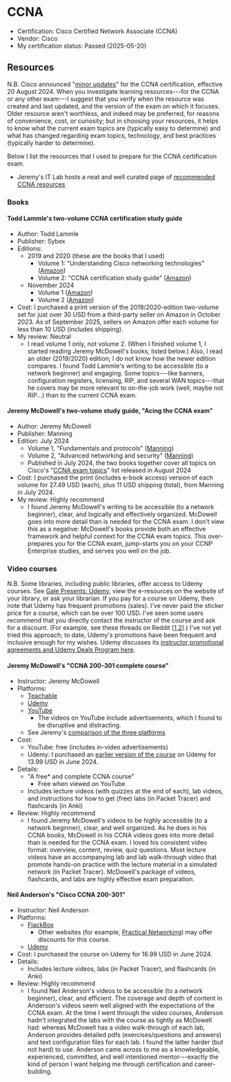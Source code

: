 # CCNA

- Certification: Cisco Certified Network Associate (CCNA)
- Vendor: Cisco
- My certification status: Passed (2025-05-20)



## Resources

N.B. Cisco announced "[minor updates](https://learningnetwork.cisco.com/s/ccna-exam-topics)" for the CCNA certification, effective 20 August 2024. When you investigate learning resources---for the CCNA or any other exam---I suggest that you verify when the resource was created and last updated, and the version of the exam on which it focuses. Older resource aren't worthless, and indeed may be preferred, for reasons of convenience, cost, or curiosity; but in choosing your resources, it helps to know what the current exam topics are (typically easy to determine) and what has changed regarding exam topics, technology, and best practices (typically harder to determine).

Below I list the resources that I used to prepare for the CCNA certification exam.

- Jeremy's IT Lab hosts a neat and well curated page of [recommended CCNA resources](https://www.jeremysitlab.com/ccna-resources)



### Books

#### Todd Lammle's two-volume CCNA certification study guide

- Author: Todd Lammle
- Publisher: Sybex
- Editions:
    - 2019 and 2020 (these are the books that I used)
        - Volume 1: "Understanding Cisco networking technologies" ([Amazon](https://www.amazon.com/Understanding-Cisco-Networking-Technologies-Certification/dp/1119659027))
        - Volume 2: "CCNA certification study guide" ([Amazon](https://www.amazon.com/CCNA-Certification-Study-Guide-200-301/dp/1119659183))
    - November 2024
        - Volume 1 ([Amazon](https://www.amazon.com/CCNA-Certification-Study-Guide-Exam-dp-1394213018/dp/1394213018))
        - Volume 2 ([Amazon](https://www.amazon.com/CCNA-Certification-Study-Guide-200-301-dp-1394302150/dp/1394302150))
- Cost: I purchased a print version of the 2019/2020-edition two-volume set for just over 30 USD from a third-party seller on Amazon in October 2023. As of September 2025, sellers on Amazon offer each volume for less than 10 USD (includes shipping).
- My review: Neutral
    - I read volume 1 only, not volume 2. (When I finished volume 1, I started reading Jeremy McDowell's books, listed below.) Also, I read an older (2019/2020) edition; I do not know how the newer edition compares. I found Todd Lammle's writing to be accessible (to a network beginner) and engaging. Some topics---like banners, configuration registers, licensing, RIP, and several WAN topics---that he covers may be more relevant to on-the-job work (well, maybe not RIP...) than to the current CCNA exam.

#### Jeremy McDowell's two-volume study guide, "Acing the CCNA exam"

- Author: Jeremy McDowell
- Publisher: Manning
- Edition: July 2024
    - Volume 1, "Fundamentals and protocols" ([Manning](https://www.manning.com/books/acing-the-ccna-exam-fundamentals-and-protocols))
    - Volume 2, "Advanced networking and security" ([Manning](https://www.manning.com/books/acing-the-ccna-exam-advanced-networking-and-security))
    - Published in July 2024, the two books together cover all topics on Cisco's "[CCNA exam topics](https://learningnetwork.cisco.com/s/ccna-exam-topics)" list released in August 2024
- Cost: I purchased the print (includes e-book access) version of each volume for 27.49 USD (each), plus 11 USD shipping (total), from Manning in July 2024.
- My review: Highly recommend
    - I found Jeremy McDowell's writing to be accessible (to a network beginner), clear, and logically and effectively organized. McDowell goes into more detail than is needed for the CCNA exam. I don't view this as a negative: McDowell's books provide both an effective framework and helpful context for the CCNA exam topics. This over-prepares you for the CCNA exam, jump-starts you on your CCNP Enterprise studies, and serves you well on the job.



### Video courses

N.B. Some libraries, including public libraries, offer access to Udemy courses. See [Gale Presents: Udemy](https://www.gale.com/product-catalog/16550938), view the e-resources on the website of your library, or ask your librarian. If you pay for a course on Udemy, then note that Udemy has frequent promotions (sales). I've never paid the sticker price for a course, which can be over 100 USD. I've seen some users recommend that you directly contact the instructor of the course and ask for a discount. (For example, see these threads on Reddit \[[1](https://www.reddit.com/r/Udemy/comments/1fvt036/how_do_discounts_work_how_to_get_one/),[2](https://www.reddit.com/r/Udemy/comments/1nna0jl/any_idea_when_next_sale_is/)\].) I've not yet tried this approach; to date, Udemy's promotions have been frequent and inclusive enough for my wishes. Udemy discusses its [instructor promotional agreements and Udemy Deals Program here](https://support.udemy.com/hc/en-us/articles/229232827-Instructor-Promotional-Agreements-and-Udemy-Deals?).

#### Jeremy McDowell's "CCNA 200-301 complete course"

- Instructor: Jeremy McDowell
- Platforms:
    - [Teachable](https://courses.jeremysitlab.com/p/ccna)
    - [Udemy](https://www.udemy.com/course/ccna-jitl/)
    - [YouTube](https://www.youtube.com/playlist?list=PLxbwE86jKRgMpuZuLBivzlM8s2Dk5lXBQ)
        - The videos on YouTube include advertisements, which I found to be disruptive and distracting.
    - See Jeremy's [comparison of the three platforms](https://docs.google.com/spreadsheets/d/1bqXS1nKNuIdumXjNXUoOINzUa704Og5jwUVyrvyauZs/edit)
- Cost:
    - YouTube: free (includes in-video advertisements)
    - Udemy: I purchased an [earlier version of the course](https://www.udemy.com/course/complete-cisco-ccna-200-301-course/) on Udemy for 13.99 USD in June 2024.
- Details:
    - "A free* and complete CCNA course"
        - Free when viewed on YouTube
    - Includes lecture videos (with quizzes at the end of each), lab videos, and instructions for how to get (free) labs (in Packet Tracer) and flashcards (in Anki)
- Review: Highly recommend
    - I found Jeremy McDowell's videos to be highly accessible (to a network beginner), clear, and well organized. As he does in his CCNA books, McDowell in his CCNA videos goes into more detail than is needed for the CCNA exam. I loved his consistent video format: overview, content, review, quiz questions. Most lecture videos have an accompanying lab and lab walk-through video that promote hands-on practice with the lecture material in a simulated network (in Packet Tracer). McDowell's package of videos, flashcards, and labs are highly effective exam preparation.

#### Neil Anderson's "Cisco CCNA 200-301"

- Instructor: Neil Anderson
- Platforms:
    - [FlackBox](https://www.flackbox.com/cisco-ccna-course)
        - Other websites (for example, [Practical Networking](https://www.practicalnetworking.net/announcement/discounted-ccna-course-by-neil-anderson/)) may offer discounts for this course.
    - [Udemy](https://www.udemy.com/course/ccna-complete)
- Cost: I purchased the course on Udemy for 16.99 USD in June 2024.
- Details:
    - Includes lecture videos, labs (in Packet Tracer), and flashcards (in Anki)
- Review: Highly recommend
    - I found Neil Anderson's videos to be accessible (to a network beginner), clear, and efficient. The coverage and depth of content in Anderson's videos seem well aligned with the expectations of the CCNA exam. At the time I went through the video courses, Anderson hadn't integrated the labs with the course as tightly as McDowell had: whereas McDowell has a video walk-through of each lab, Anderson provides detailed pdfs (exercises/questions and answers) and text configuration files for each lab. I found the latter harder (but not hard) to use. Anderson came across to me as a knowledgeable, experienced, committed, and well intentioned mentor---exactly the kind of person I want helping me through certification and career-building.
